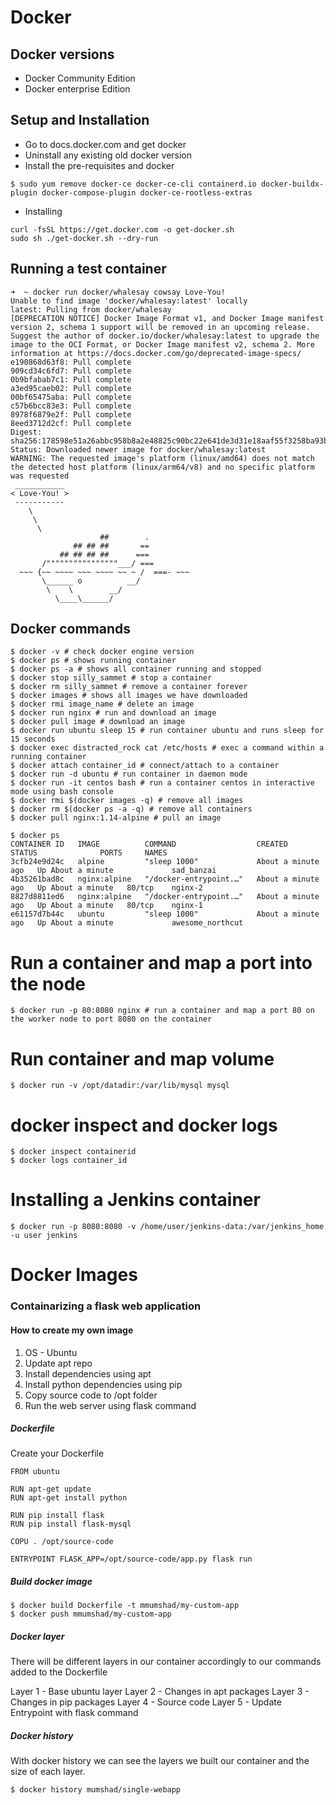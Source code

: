  # Docker

## Docker versions

- Docker Community Edition 
- Docker enterprise Edition

## Setup and Installation 

- Go to docs.docker.com and get docker
- Uninstall any existing old docker version 
- Install the pre-requisites and docker 

```
$ sudo yum remove docker-ce docker-ce-cli containerd.io docker-buildx-plugin docker-compose-plugin docker-ce-rootless-extras
```

- Installing 

```
curl -fsSL https://get.docker.com -o get-docker.sh
sudo sh ./get-docker.sh --dry-run
```

## Running a test container 

```
➜  ~ docker run docker/whalesay cowsay Love-You!
Unable to find image 'docker/whalesay:latest' locally
latest: Pulling from docker/whalesay
[DEPRECATION NOTICE] Docker Image Format v1, and Docker Image manifest version 2, schema 1 support will be removed in an upcoming release. Suggest the author of docker.io/docker/whalesay:latest to upgrade the image to the OCI Format, or Docker Image manifest v2, schema 2. More information at https://docs.docker.com/go/deprecated-image-specs/
e190868d63f8: Pull complete
909cd34c6fd7: Pull complete
0b9bfabab7c1: Pull complete
a3ed95caeb02: Pull complete
00bf65475aba: Pull complete
c57b6bcc83e3: Pull complete
8978f6879e2f: Pull complete
8eed3712d2cf: Pull complete
Digest: sha256:178598e51a26abbc958b8a2e48825c90bc22e641de3d31e18aaf55f3258ba93b
Status: Downloaded newer image for docker/whalesay:latest
WARNING: The requested image's platform (linux/amd64) does not match the detected host platform (linux/arm64/v8) and no specific platform was requested
 ___________
< Love-You! >
 -----------
    \
     \
      \
                    ##        .
              ## ## ##       ==
           ## ## ## ##      ===
       /""""""""""""""""___/ ===
  ~~~ {~~ ~~~~ ~~~ ~~~~ ~~ ~ /  ===- ~~~
       \______ o          __/
        \    \        __/
          \____\______/
```

## Docker commands


```
$ docker -v # check docker engine version 
$ docker ps # shows running container
$ docker ps -a # shows all container running and stopped 
$ docker stop silly_sammet # stop a container
$ docker rm silly_sammet # remove a container forever
$ docker images # shows all images we have downloaded
$ docker rmi image_name # delete an image 
$ docker run nginx # run and download an image
$ docker pull image # download an image
$ docker run ubuntu sleep 15 # run container ubuntu and runs sleep for 15 seconds
$ docker exec distracted_rock cat /etc/hosts # exec a command within a running container
$ docker attach container_id # connect/attach to a container 
$ docker run -d ubuntu # run container in daemon mode 
$ docker run -it centos bash # run a container centos in interactive mode using bash console
$ docker rmi $(docker images -q) # remove all images
$ docker rm $(docker ps -a -q) # remove all containers
$ docker pull nginx:1.14-alpine # pull an image 
```

```
$ docker ps
CONTAINER ID   IMAGE          COMMAND                  CREATED              STATUS              PORTS     NAMES
3cfb24e9d24c   alpine         "sleep 1000"             About a minute ago   Up About a minute             sad_banzai
4b35261bad8c   nginx:alpine   "/docker-entrypoint.…"   About a minute ago   Up About a minute   80/tcp    nginx-2
8827d8811ed6   nginx:alpine   "/docker-entrypoint.…"   About a minute ago   Up About a minute   80/tcp    nginx-1
e61157d7b44c   ubuntu         "sleep 1000"             About a minute ago   Up About a minute             awesome_northcut
```

# Run a container and map a port into the node

```
$ docker run -p 80:8080 nginx # run a container and map a port 80 on the worker node to port 8080 on the container
```


# Run container and map volume

```
$ docker run -v /opt/datadir:/var/lib/mysql mysql 
```

# docker inspect and docker logs

```
$ docker inspect containerid
$ docker logs container_id
```

 # Installing a Jenkins container

 ```
 $ docker run -p 8080:8080 -v /home/user/jenkins-data:/var/jenkins_home -u user jenkins
 ```



 # Docker Images

 ### Containarizing a flask web application


#### How to create my own image 


1. OS - Ubuntu
2. Update apt repo
3. Install dependencies using apt
4. Install python dependencies using pip
5. Copy source code to /opt folder
6. Run the web server using flask command


##### Dockerfile

Create your Dockerfile

```
FROM ubuntu

RUN apt-get update
RUN apt-get install python

RUN pip install flask
RUN pip install flask-mysql

COPU . /opt/source-code

ENTRYPOINT FLASK_APP=/opt/source-code/app.py flask run

```


##### Build docker image

```
$ docker build Dockerfile -t mmumshad/my-custom-app
$ docker push mmumshad/my-custom-app
```

##### Docker layer

There will be different layers in our container accordingly to our commands added to the Dockerfile

Layer 1 - Base ubuntu layer
Layer 2 - Changes in apt packages
Layer 3 - Changes in pip packages
Layer 4 - Source code
Layer 5 - Update Entrypoint with flask command


##### Docker history

With docker history we can see the layers we built our container and the size of each layer.

```
$ docker history mumshad/single-webapp
```
